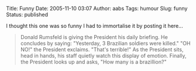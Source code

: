 Title: Funny
Date: 2005-11-10 03:07
Author: aabs
Tags: humour
Slug: funny
Status: published

I thought this one was so funny I had to immortalise it by posting it here...

> Donald Rumsfeld is giving the President his daily briefing. He concludes by saying: "Yesterday, 3 Brazilian soldiers were killed." "OH NO!" the President exclaims. "That's terrible!" As the President sits, head in hands, his staff quietly watch this display of emotion. Finally, the President looks up and asks, "How many is a brazillion?"
